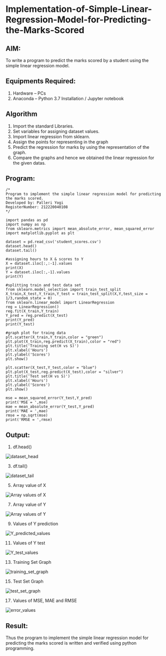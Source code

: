 # Implementation-of-Simple-Linear-Regression-Model-for-Predicting-the-Marks-Scored

## AIM:
To write a program to predict the marks scored by a student using the simple linear regression model.

## Equipments Required:
1. Hardware – PCs
2. Anaconda – Python 3.7 Installation / Jupyter notebook

## Algorithm
1. Import the standard Libraries.
2. Set variables for assigning dataset values.
3. Import linear regression from sklearn.
4. Assign the points for representing in the graph
5. Predict the regression for marks by using the representation of the graph.
6. Compare the graphs and hence we obtained the linear regression for the given datas.

## Program:
```
/*
Program to implement the simple linear regression model for predicting the marks scored.
Developed by: Palleri Yogi
RegisterNumber: 212220040108
*/

import pandas as pd
import numpy as np
from sklearn.metrics import mean_absolute_error, mean_squared_error
import matplotlib.pyplot as plt

dataset = pd.read_csv('student_scores.csv')
dataset.head()
dataset.tail()

#assigning hours to X & scores to Y
X = dataset.iloc[:,:-1].values
print(X)
Y = dataset.iloc[:,-1].values
print(Y)

#splitting train and test data set
from sklearn.model_selection import train_test_split
X_train,X_test,Y_train,Y_test = train_test_split(X,Y,test_size = 1/3,random_state = 0)
from sklearn.linear_model import LinearRegression
reg = LinearRegression()
reg.fit(X_train,Y_train)
Y_pred = reg.predict(X_test)
print(Y_pred)
print(Y_test)

#graph plot for traing data
plt.scatter(X_train,Y_train,color = "green")
plt.plot(X_train,reg.predict(X_train),color = "red")
plt.title('Training set(H vs S)')
plt.xlabel('Hours')
plt.ylabel('Scores')
plt.show()

plt.scatter(X_test,Y_test,color = "blue")
plt.plot(X_test,reg.predict(X_test),color = "silver")
plt.title('Test set(H vs S)')
plt.xlabel('Hours')
plt.ylabel('Scores')
plt.show()

mse = mean_squared_error(Y_test,Y_pred)
print('MSE = ',mse)
mae = mean_absolute_error(Y_test,Y_pred)
print('MAE = ',mae)
rmse = np.sqrt(mse)
print('RMSE = ',rmse)
```

## Output:
1. df.head()
   
![dataset_head](https://github.com/YogiReddy117/Implementation-of-Simple-Linear-Regression-Model-for-Predicting-the-Marks-Scored/assets/123739437/592c5505-5ae3-4085-bccd-53284a4b6e7f)

3. df.tail()
   
![dataset_tail](https://github.com/YogiReddy117/Implementation-of-Simple-Linear-Regression-Model-for-Predicting-the-Marks-Scored/assets/123739437/bb7d70eb-8200-4965-8e5f-ba2ba41847f7)

5. Array value of X
   
![Array values of X](https://github.com/YogiReddy117/Implementation-of-Simple-Linear-Regression-Model-for-Predicting-the-Marks-Scored/assets/123739437/8270530d-0da7-4d6e-b2ba-b2adb240c742)

7. Array value of Y
   
![Array values of Y](https://github.com/YogiReddy117/Implementation-of-Simple-Linear-Regression-Model-for-Predicting-the-Marks-Scored/assets/123739437/2e706aeb-c60a-480c-8e47-525d5cf38c08)

9. Values of Y prediction
    
![Y_predicted_values](https://github.com/YogiReddy117/Implementation-of-Simple-Linear-Regression-Model-for-Predicting-the-Marks-Scored/assets/123739437/5a8ddf35-9be9-4b1f-b387-d696fc8b28ae)

11. Values of Y test
    
![Y_test_values](https://github.com/YogiReddy117/Implementation-of-Simple-Linear-Regression-Model-for-Predicting-the-Marks-Scored/assets/123739437/0e142d44-ea0f-4e5c-acf9-85823eb0a8aa)

13. Training Set Graph
    
![training_set_graph](https://github.com/YogiReddy117/Implementation-of-Simple-Linear-Regression-Model-for-Predicting-the-Marks-Scored/assets/123739437/f4aa87d2-5eca-4feb-8736-696a921309fb)

15. Test Set Graph
    
![test_set_graph](https://github.com/YogiReddy117/Implementation-of-Simple-Linear-Regression-Model-for-Predicting-the-Marks-Scored/assets/123739437/e44d0633-c017-437e-9446-f399b8199bc0)

17. Values of MSE, MAE and RMSE
    
![error_values](https://github.com/YogiReddy117/Implementation-of-Simple-Linear-Regression-Model-for-Predicting-the-Marks-Scored/assets/123739437/ec8a9a2d-47a6-4ded-a5f2-e96495fafe56)

## Result:
Thus the program to implement the simple linear regression model for predicting the marks scored is written and verified using python programming.

